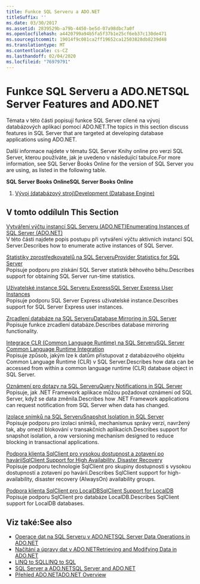 ```yaml
---
title: Funkce SQL Serveru a ADO.NET
titleSuffix: ''
ms.date: 03/30/2017
ms.assetid: 2839529b-a79b-4450-be5d-07a98dbc7a0f
ms.openlocfilehash: a4420799a94b5fa5f37b1e25cf6eb37c130de471
ms.sourcegitcommit: 19014f9c081ca2ff19652ca12503828db8239d48
ms.translationtype: MT
ms.contentlocale: cs-CZ
ms.lasthandoff: 02/04/2020
ms.locfileid: "76979791"
---
```

# <a name="sql-server-features-and-adonet"></a><span data-ttu-id="5fa73-102">Funkce SQL Serveru a ADO.NET</span><span class="sxs-lookup"><span data-stu-id="5fa73-102">SQL Server Features and ADO.NET</span></span>
<span data-ttu-id="5fa73-103">Témata v této části popisují funkce SQL Server cílené na vývoj databázových aplikací pomocí ADO.NET.</span><span class="sxs-lookup"><span data-stu-id="5fa73-103">The topics in this section discuss features in SQL Server that are targeted at developing database applications using ADO.NET.</span></span>  
  
 <span data-ttu-id="5fa73-104">Další informace najdete v tématu SQL Server Knihy online pro verzi SQL Server, kterou používáte, jak je uvedeno v následující tabulce.</span><span class="sxs-lookup"><span data-stu-id="5fa73-104">For more information, see SQL Server Books Online for the version of SQL Server you are using, as listed in the following table.</span></span>  
  
 <span data-ttu-id="5fa73-105">**SQL Server Books Online**</span><span class="sxs-lookup"><span data-stu-id="5fa73-105">**SQL Server Books Online**</span></span>  
  
1. [<span data-ttu-id="5fa73-106">Vývoj (databázový stroj)</span><span class="sxs-lookup"><span data-stu-id="5fa73-106">Development (Database Engine)</span></span>](https://go.microsoft.com/fwlink/?LinkId=115245)  
  
## <a name="in-this-section"></a><span data-ttu-id="5fa73-107">V tomto oddílu</span><span class="sxs-lookup"><span data-stu-id="5fa73-107">In This Section</span></span>  
 [<span data-ttu-id="5fa73-108">Vytváření výčtu instancí SQL Serveru (ADO.NET)</span><span class="sxs-lookup"><span data-stu-id="5fa73-108">Enumerating Instances of SQL Server (ADO.NET)</span></span>](enumerating-instances-of-sql-server.md)  
 <span data-ttu-id="5fa73-109">V této části najdete popis postupu při vytváření výčtu aktivních instancí SQL Server.</span><span class="sxs-lookup"><span data-stu-id="5fa73-109">Describes how to enumerate active instances of SQL Server.</span></span>  
  
 [<span data-ttu-id="5fa73-110">Statistiky zprostředkovatelů na SQL Serveru</span><span class="sxs-lookup"><span data-stu-id="5fa73-110">Provider Statistics for SQL Server</span></span>](provider-statistics-for-sql-server.md)  
 <span data-ttu-id="5fa73-111">Popisuje podporu pro získání SQL Server statistik běhového běhu.</span><span class="sxs-lookup"><span data-stu-id="5fa73-111">Describes support for obtaining SQL Server run-time statistics.</span></span>  
  
 [<span data-ttu-id="5fa73-112">Uživatelské instance SQL Serveru Express</span><span class="sxs-lookup"><span data-stu-id="5fa73-112">SQL Server Express User Instances</span></span>](sql-server-express-user-instances.md)  
 <span data-ttu-id="5fa73-113">Popisuje podporu SQL Server Express uživatelské instance.</span><span class="sxs-lookup"><span data-stu-id="5fa73-113">Describes support for SQL Server Express user instances.</span></span>  
  
 [<span data-ttu-id="5fa73-114">Zrcadlení databáze na SQL Serveru</span><span class="sxs-lookup"><span data-stu-id="5fa73-114">Database Mirroring in SQL Server</span></span>](database-mirroring-in-sql-server.md)  
 <span data-ttu-id="5fa73-115">Popisuje funkce zrcadlení databáze.</span><span class="sxs-lookup"><span data-stu-id="5fa73-115">Describes database mirroring functionality.</span></span>  
  
 [<span data-ttu-id="5fa73-116">Integrace CLR (Common Language Runtime) na SQL Serveru</span><span class="sxs-lookup"><span data-stu-id="5fa73-116">SQL Server Common Language Runtime Integration</span></span>](sql-server-common-language-runtime-integration.md)  
 <span data-ttu-id="5fa73-117">Popisuje způsob, jakým lze k datům přistupovat z databázového objektu Common Language Runtime (CLR) v SQL Server.</span><span class="sxs-lookup"><span data-stu-id="5fa73-117">Describes how data can be accessed from within a common language runtime (CLR) database object in SQL Server.</span></span>  
  
 [<span data-ttu-id="5fa73-118">Oznámení pro dotazy na SQL Serveru</span><span class="sxs-lookup"><span data-stu-id="5fa73-118">Query Notifications in SQL Server</span></span>](query-notifications-in-sql-server.md)  
 <span data-ttu-id="5fa73-119">Popisuje, jak .NET Framework aplikace můžou požadovat oznámení od SQL Server, když se data změnila.</span><span class="sxs-lookup"><span data-stu-id="5fa73-119">Describes how .NET Framework applications can request notification from SQL Server when data has changed.</span></span>  
  
 [<span data-ttu-id="5fa73-120">Izolace snímků na SQL Serveru</span><span class="sxs-lookup"><span data-stu-id="5fa73-120">Snapshot Isolation in SQL Server</span></span>](snapshot-isolation-in-sql-server.md)  
 <span data-ttu-id="5fa73-121">Popisuje podporu pro izolaci snímků, mechanismus správy verzí, navržený tak, aby omezil blokování v transakčních aplikacích.</span><span class="sxs-lookup"><span data-stu-id="5fa73-121">Describes support for snapshot isolation, a row versioning mechanism designed to reduce blocking in transactional applications.</span></span>  
  
 [<span data-ttu-id="5fa73-122">Podpora klienta SqlClient pro vysokou dostupnost a zotavení po havárii</span><span class="sxs-lookup"><span data-stu-id="5fa73-122">SqlClient Support for High Availability, Disaster Recovery</span></span>](sqlclient-support-for-high-availability-disaster-recovery.md)  
 <span data-ttu-id="5fa73-123">Popisuje podporu technologie SqlClient pro skupiny dostupnosti s vysokou dostupností a zotavení po havárii.</span><span class="sxs-lookup"><span data-stu-id="5fa73-123">Describes SqlClient support for high-availability, disaster recovery (AlwaysOn) availability groups.</span></span>  
  
 [<span data-ttu-id="5fa73-124">Podpora klienta SqlClient pro LocalDB</span><span class="sxs-lookup"><span data-stu-id="5fa73-124">SqlClient Support for LocalDB</span></span>](sqlclient-support-for-localdb.md)  
 <span data-ttu-id="5fa73-125">Popisuje podporu SqlClient pro databáze LocalDB.</span><span class="sxs-lookup"><span data-stu-id="5fa73-125">Describes SqlClient support for LocalDB databases.</span></span>  
  
## <a name="see-also"></a><span data-ttu-id="5fa73-126">Viz také:</span><span class="sxs-lookup"><span data-stu-id="5fa73-126">See also</span></span>

- [<span data-ttu-id="5fa73-127">Operace dat na SQL Serveru v ADO.NET</span><span class="sxs-lookup"><span data-stu-id="5fa73-127">SQL Server Data Operations in ADO.NET</span></span>](sql-server-data-operations.md)
- [<span data-ttu-id="5fa73-128">Načítání a úpravy dat v ADO.NET</span><span class="sxs-lookup"><span data-stu-id="5fa73-128">Retrieving and Modifying Data in ADO.NET</span></span>](../retrieving-and-modifying-data.md)
- [<span data-ttu-id="5fa73-129">LINQ to SQL</span><span class="sxs-lookup"><span data-stu-id="5fa73-129">LINQ to SQL</span></span>](./linq/index.md)
- [<span data-ttu-id="5fa73-130">SQL Server a ADO.NET</span><span class="sxs-lookup"><span data-stu-id="5fa73-130">SQL Server and ADO.NET</span></span>](index.md)
- [<span data-ttu-id="5fa73-131">Přehled ADO.NET</span><span class="sxs-lookup"><span data-stu-id="5fa73-131">ADO.NET Overview</span></span>](../ado-net-overview.md)
